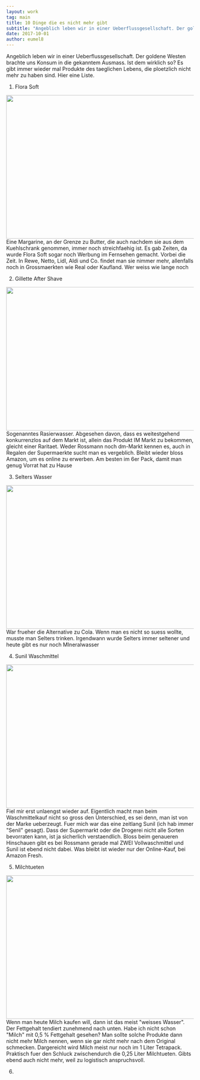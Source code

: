 ```yaml
---
layout: work
tag: main
title: 10 Dinge die es nicht mehr gibt
subtitle: "Angeblich leben wir in einer Ueberflussgesellschaft. Der goldene Westen brachte uns Konsum in die gekanntem Ausmass. Ist dem wirklich so? Es gibt immer wieder mal Produkte des taeglichen Lebens, die ploetzlich nicht mehr zu haben sind. Hier eine Liste."
date: 2017-10-01
author: eumel8
---
```


Angeblich leben wir in einer Ueberflussgesellschaft. Der goldene Westen brachte uns Konsum in die gekanntem Ausmass. Ist dem wirklich so? Es gibt immer wieder mal Produkte des taeglichen Lebens, die ploetzlich nicht mehr zu haben sind. Hier eine Liste.
<br/>
1. Flora Soft
<img src="/unsupported/media/quick-uploads/p600/51yuwxh2jil._sx466_.jpg" width="585" height="386"/>
Eine Margarine, an der Grenze zu Butter, die auch nachdem sie aus dem Kuehlschrank genommen, immer noch streichfaehig ist. Es gab Zeiten, da wurde Flora Soft sogar noch Werbung im Fernsehen gemacht. Vorbei die Zeit. In Rewe, Netto, Lidl, Aldi und Co. findet man sie nimmer mehr, allenfalls noch in Grossmaerkten wie Real oder Kaufland. Wer weiss wie lange noch

2. Gillette After Shave
<img src="/unsupported/media/quick-uploads/p600/gillette_aftershave_splash_cool_wave.jpg" width="585" height="386"/>
Sogenanntes Rasierwasser. Abgesehen davon, dass es weitestgehend konkurrenzlos auf dem Markt ist, allein das Produkt IM Markt zu bekommen, gleicht einer Raritaet. Weder Rossmann noch dm-Markt kennen es, auch in Regalen der Supermaerkte sucht man es vergeblich. Bleibt wieder bloss Amazon, um es online zu erwerben. Am besten im 6er Pack, damit man genug Vorrat hat zu Hause

3. Selters Wasser
<img src="/unsupported/media/quick-uploads/p600/selters.jpg" width="585" height="386"/>
War frueher die Alternative zu Cola. Wenn man es nicht so suess wollte, musste man Selters trinken. Irgendwann wurde Selters immer seltener und heute gibt es nur noch MIneralwasser

4. Sunil Waschmittel
<img src="/unsupported/media/quick-uploads/p600/81_pjrug4ol._sl1500_.jpg" width="585" height="386"/>
Fiel mir erst unlaengst wieder auf. Eigentlich macht man beim Waschmittelkauf nicht so gross den Unterschied, es sei denn, man ist von der Marke ueberzeugt. Fuer mich war das eine zeitlang Sunil (ich hab immer "Senil" gesagt). Dass der Supermarkt oder die Drogerei nicht alle Sorten bevorraten kann, ist ja sicherlich verstaendlich. Bloss beim genaueren Hinschauen gibt es bei Rossmann gerade mal ZWEI Vollwaschmittel und Sunil ist ebend nicht dabei. Was bleibt ist wieder nur der Online-Kauf, bei Amazon Fresh.

5. Milchtueten
<img src="/unsupported/media/quick-uploads/p600/post-176-1311781054.jpg" width="585" height="386"/>
Wenn man heute Milch kaufen will, dann ist das meist "weisses Wasser". Der Fettgehalt tendiert zunehmend nach unten. Habe ich nicht schon "Milch" mit 0,5 % Fettgehalt gesehen? Man sollte solche Produkte dann nicht mehr Milch nennen, wenn sie gar nicht mehr nach dem Original schmecken. Dargereicht wird Milch meist nur noch im 1 Liter Tetrapack. Praktisch fuer den Schluck zwischendurch die 0,25 Liter Milchtueten. Gibts ebend auch nicht mehr, weil zu logistisch anspruchsvoll.

6.

